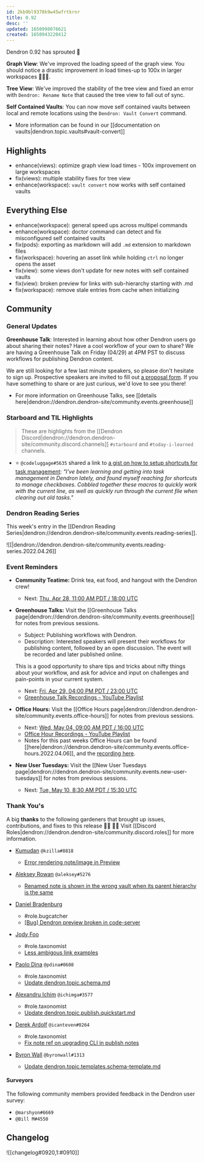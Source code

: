 ```yaml
---
id: 2kb9bl9378k9w45wfrtkrnr
title: 0.92
desc: ''
updated: 1650998076621
created: 1650943220412
---
```


Dendron 0.92 has sprouted  🌱

**Graph View**: We've improved the loading speed of the graph view. You should notice a drastic improvement in load times-up to 100x in larger workspaces 🚀🚀🚀.

**Tree View**: We've improved the stability of the tree view and fixed an error with `Dendron: Rename Note` that caused the tree view to fall out of sync. 

**Self Contained Vaults**: You can now move self contained vaults between local and remote locations using the `Dendron: Vault Convert` command. 

- More information can be found in our [[documentation on vaults|dendron.topic.vaults#vault-convert]]

## Highlights
- enhance(views): optimize graph view load times - 100x improvement on large workspaces
- fix(views): multiple stability fixes for tree view
- enhance(workspace): `vault convert` now works with self contained vaults

## Everything Else
- enhance(workspace): general speed ups across multipel commands
- enhance(workspace): doctor command can detect and fix misconfigured self contained vaults
- fix(pods): exporting as markdown will add `.md` extension to markdown files
- fix(workspace): hovering an asset link while holding `ctrl` no longer opens the asset
- fix(view): some views don't update for new notes with self contained vaults 
- fix(view): broken preview for links with sub-hierarchy starting with .md 
- fix(workspace): remove stale entries from cache when initializing

## Community

### General Updates

**Greenhouse Talk**: Interested in learning about how other Dendron users go about sharing their notes? Have a cool workflow of your own to share? We are having a Greenhouse Talk on Friday (04/29) at 4PM PST to discuss workflows for publishing Dendron content. 

We are still looking for a few last minute speakers, so please don't hesitate to sign up. Prospective speakers are invited to fill out [a proposal form](https://airtable.com/shrHMMl1NwefpM689?prefill_SurveyName=GreenhouseProposal). If you have something to share or are just curious, we'd love to see you there!
- For more information on Greenhouse Talks, see [[details here|dendron://dendron.dendron-site/community.events.greenhouse]]

### Starboard and TIL Highlights
> These are highlights from the [[Dendron Discord|dendron://dendron.dendron-site/community.discord.channels]] `#starboard` and `#today-i-learned` channels.

- ⭐ `@codeluggage#5635` shared a link to [a gist on how to setup shortcuts for task management](https://gist.github.com/codeluggage/857b944fc503ff9ff8b20cf6d871943f): _"I've been learning and getting into task management in Dendron lately, and found myself reaching for shortcuts to manage checkboxes. Cobbled together these macros to quickly work with the current line, as well as quickly run through the current file when clearing out old tasks."_

### Dendron Reading Series

This week's entry in the [[Dendron Reading Series|dendron://dendron.dendron-site/community.events.reading-series]].

<!-- TODO: REMOVE WHEN READING SERIES COMPLETE -->
![[|dendron://dendron.dendron-site/community.events.reading-series.2022.04.26]]

### Event Reminders
- **Community Teatime:** Drink tea, eat food, and hangout with the Dendron crew!
    - Next: [Thu, Apr 28, 11:00 AM PDT / 18:00 UTC](https://link.dendron.so/luma)
    
- **Greenhouse Talks:** Visit the [[Greenhouse Talks page|dendron://dendron.dendron-site/community.events.greenhouse]] for notes from previous sessions.
    - Subject: Publishing workflows with Dendron.
    - Description: Interested speakers will present their workflows for publishing content, followed by an open discussion. The event will be recorded and later published online.
    
    This is a good opportunity to share tips and tricks about nifty things about your workflow, and ask for advice and input on challenges and pain-points in your current system.
    - Next: [Fri, Apr 29, 04:00 PM PDT / 23:00 UTC](https://link.dendron.so/luma)
    - [Greenhouse Talk Recordings - YouTube Playlist](https://link.dendron.so/greenhouse)

- **Office Hours:** Visit the [[Office Hours page|dendron://dendron.dendron-site/community.events.office-hours]] for notes from previous sessions.
    - Next: [Wed, May 04, 09:00 AM PDT / 16:00 UTC](https://link.dendron.so/luma)
    - [Office Hour Recordings - YouTube Playlist](https://link.dendron.so/6yPa)
    - Notes for this past weeks Office Hours can be found [[here|dendron://dendron.dendron-site/community.events.office-hours.2022.04.06]], and the [recording here](https://www.youtube.com/watch?v=-CK7DmkvNzA).

- **New User Tuesdays:** Visit the [[New User Tuesdays page|dendron://dendron.dendron-site/community.events.new-user-tuesdays]] for notes from previous sessions.
    - Next: [Tue, May 10, 8:30 AM PDT / 15:30 UTC](https://link.dendron.so/luma)
    
### Thank You's

A big **thanks** to the following gardeners that brought up issues, contributions, and fixes to this release :man_farmer: :woman_farmer: 
Visit [[Discord Roles|dendron://dendron.dendron-site/community.discord.roles]] for more information.

- [Kumudan](https://github.com/kzilla-git) `@kzilla#8818`
  - [Error rendering note/image in Preview](https://github.com/dendronhq/dendron/issues/2802)
  
- [Aleksey Rowan](https://github.com/aleksey-rowan) `@aleksey#5276`
  - [Renamed note is shown in the wrong vault when its parent hierarchy is the same](https://github.com/dendronhq/dendron/issues/2817)
  
- [Daniel Bradenburg](https://github.com/danbburg)
  - #role.bugcatcher
  - [[Bug] Dendron preview broken in code-server](https://github.com/dendronhq/dendron/issues/2788)
  
- [Jody Foo](https://github.com/fnurl)
  - #role.taxonomist
  - [Less ambigous link examples](https://github.com/dendronhq/dendron-site/pull/424)
  
- [Paolo Dina](https://github.com/paolodina) `@pdina#0608`
  - #role.taxonomist
  - [Update dendron.topic.schema.md](https://github.com/dendronhq/dendron-site/pull/481)
  
- [Alexandru Ichim](https://github.com/agichim) `@ichimga#3577`
  - #role.taxonomist
  - [Update dendron.topic.publish.quickstart.md](https://github.com/dendronhq/dendron-site/pull/479)
  
- [Derek Ardolf](https://github.com/ScriptAutomate) `@icanteven#0264`
  - #role.taxonomist
  - [Fix note ref on upgrading CLI in publish notes](https://github.com/dendronhq/dendron-site/pull/478)
  
- [Byron Wall](https://github.com/byronwall) `@byronwall#1313`
  - [Update dendron.topic.templates.schema-template.md](https://github.com/dendronhq/dendron-site/pull/475)


#### Surveyors

The following community members provided feedback in the Dendron user survey:

- `@marshyon#6669`
- `@Bill M#4550`

## Changelog
![[changelog#0920,1:#0910]]

